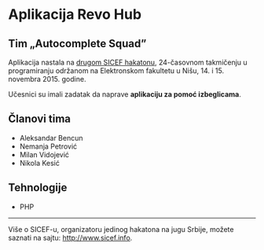 # Aplikacija Revo Hub
## Tim „Autocomplete Squad”

Aplikacija nastala na [drugom SICEF hakatonu](http://sicef.info/hakaton/hakaton-2015.html), 24-časovnom takmičenju u programiranju održanom na Elektronskom fakultetu u Nišu, 14. i 15. novembra 2015. godine. 

Učesnici su imali zadatak da naprave **aplikaciju za pomoć izbeglicama**.


## Članovi tima
* Aleksandar Bencun
* Nemanja Petrović
* Milan Vidojević
* Nikola Kesić


## Tehnologije
* PHP

----------
Više o SICEF-u, organizatoru jedinog hakatona na jugu Srbije, možete saznati na sajtu: http://www.sicef.info. 